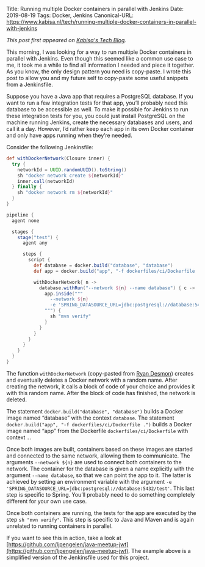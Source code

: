 Title: Running multiple Docker containers in parallel with Jenkins
Date: 2019-08-19
Tags: Docker, Jenkins
Canonical-URL: https://www.kabisa.nl/tech/running-multiple-docker-containers-in-parallel-with-jenkins

*This post first appeared on [Kabisa's Tech Blog](https://www.kabisa.nl/tech/).*

This morning, I was looking for a way to run multiple Docker containers in parallel with Jenkins.
Even though this seemed like a common use case to me, it took me a while to find all information I needed and piece it together.
As you know, the only design pattern you need is copy-paste.
I wrote this post to allow you and my future self to copy-paste some useful snippets from a Jenkinsfile.

Suppose you have a Java app that requires a PostgreSQL database.
If you want to run a few integration tests for that app, you’ll probably need this database to be accessible as well.
To make it possible for Jenkins to run these integration tests for you,
you could just install PostgreSQL on the machine running Jenkins, create the necessary databases and users, and call it a day.
However, I’d rather keep each app in its own Docker container and only have apps running when they’re needed.

Consider the following Jenkinsfile:

```groovy
def withDockerNetwork(Closure inner) {
  try {
    networkId = UUID.randomUUID().toString()
    sh "docker network create ${networkId}"
    inner.call(networkId)
  } finally {
    sh "docker network rm ${networkId}"
  }
}

pipeline {
  agent none

  stages {
    stage("test") {
      agent any

      steps {
        script {
          def database = docker.build("database", "database")
          def app = docker.build("app", "-f dockerfiles/ci/Dockerfile .")

          withDockerNetwork{ n ->
            database.withRun("--network ${n} --name database") { c ->
              app.inside("""
                --network ${n}
                -e 'SPRING_DATASOURCE_URL=jdbc:postgresql://database:5432/test'
              """) {
                sh "mvn verify"
              }
            }
          }
        }
      }
    }
  }
}
```

The function `withDockerNetwork` (copy-pasted from [Ryan Desmon](https://issues.jenkins-ci.org/browse/JENKINS-49567)) creates and eventually deletes a Docker network with a random name.
After creating the network, it calls a block of code of your choice and provides it with this random name.
After the block of code has finished, the network is deleted.

The statement `docker.build("database", "database")` builds a Docker image named “database” with the context `database`.
The statement `docker.build("app", "-f dockerfiles/ci/Dockerfile .")` builds a Docker image named “app” from the Dockerfile `dockerfiles/ci/Dockerfile` with context `.`.

Once both images are built, containers based on these images are started and connected to the same network,
allowing them to communicate.
The arguments `--network ${n}` are used to connect both containers to the network.
The container for the database is given a name explicitly with the argument `--name database`,
so that we can point the app to it.
The latter is achieved by setting an environment variable with the argument `-e 'SPRING_DATASOURCE_URL=jdbc:postgresql://database:5432/test'`.
This last step is specific to Spring.
You’ll probably need to do something completely different for your own use case.

Once both containers are running, the tests for the app are executed by the step `sh "mvn verify"`.
This step is specific to Java and Maven and is again unrelated to running containers in parallel.

If you want to see this in action, take a look at [https://github.com/ljpengelen/java-meetup-jwt](https://github.com/ljpengelen/java-meetup-jwt).
The example above is a simplified version of the Jenkinsfile used for this project.
